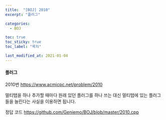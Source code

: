 ```yaml
---
title:  "[BOJ] 2010"
excerpt: "플러그"

categories:
  - BOJ

toc: true
toc_sticky: true
toc_label: "목차"

last_modified_at: 2021-01-04
---
```


#### 플러그

2010번 <https://www.acmicpc.net/problem/2010>

멀티탭을 하나 추가할 때마다 원래 있던 플러그를 하나 쓰는 대신 멀티탭에 있는 플러그들을 늘린다는 사실을 이용하면 됩니다.

정답 코드 <https://github.com/Geniemo/BOJ/blob/master/2010.cpp>